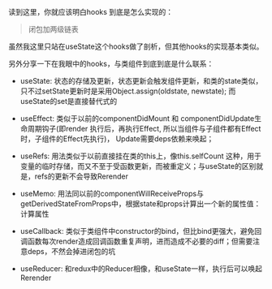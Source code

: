读到这里，你就应该明白hooks 到底是怎么实现的：

> 闭包加两级链表

虽然我这里只站在useState这个hooks做了剖析，但其他hooks的实现基本类似。

另外分享一下在我眼中的hooks，与类组件到底到底是什么联系：
+ useState: 状态的存储及更新，状态更新会触发组件更新，和类的state类似，只不过setState更新时是采用Object.assign(oldstate, newstate); 而useState的set是直接替代式的


+ useEffect: 类似于以前的componentDidMount 和 componentDidUpdate生命周期钩子(即render 执行后，再执行Effect, 所以当组件与子组件都有Effect时，子组件的Effect先执行)， Update需要deps依赖来唤起；


+ useRefs: 用法类似于以前直接挂在类的this上，像this.selfCount 这种，用于变量的临时存储，而又不至于受函数更新，而被重定义；与useState的区别就是，refs的更新不会导致Rerender


+ useMemo: 用法同以前的componentWillReceiveProps与getDerivedStateFromProps中，根据state和props计算出一个新的属性值：计算属性


+ useCallback: 类似于类组件中constructor的bind，但比bind更强大，避免回调函数每次render造成回调函数重复声明，进而造成不必要的diff；但需要注意deps，不然会掉进闭包的坑


+ useReducer: 和redux中的Reducer相像，和useState一样，执行后可以唤起Rerender